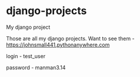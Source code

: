 # django-projects
My django project

Those are all my django projects. Want to see them - https://johnsmall441.pythonanywhere.com

login - test_user

password - manman3.14

